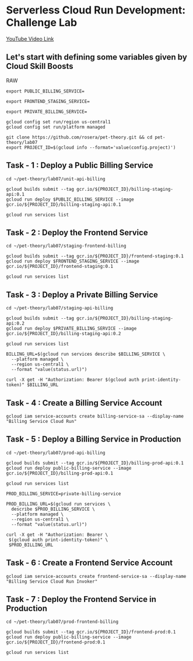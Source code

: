 # Serverless Cloud Run Development: Challenge Lab

[YouTube Video Link](https://youtu.be/NMI4KZuBWMc)

## Let's start with defining some variables given by Cloud Skill Boosts

RAW
```
export PUBLIC_BILLING_SERVICE=
```
```
export FRONTEND_STAGING_SERVICE=
```
```
export PRIVATE_BILLING_SERVICE=
```
```
gcloud config set run/region us-central1
gcloud config set run/platform managed

git clone https://github.com/rosera/pet-theory.git && cd pet-theory/lab07
export PROJECT_ID=$(gcloud info --format='value(config.project)')

```
## Task - 1 : Deploy a Public Billing Service

```
cd ~/pet-theory/lab07/unit-api-billing

gcloud builds submit --tag gcr.io/${PROJECT_ID}/billing-staging-api:0.1
gcloud run deploy $PUBLIC_BILLING_SERVICE --image gcr.io/${PROJECT_ID}/billing-staging-api:0.1

gcloud run services list
```
## Task - 2 : Deploy the Frontend Service

```
cd ~/pet-theory/lab07/staging-frontend-billing

gcloud builds submit --tag gcr.io/${PROJECT_ID}/frontend-staging:0.1
gcloud run deploy $FRONTEND_STAGING_SERVICE --image gcr.io/${PROJECT_ID}/frontend-staging:0.1

gcloud run services list

```
## Task - 3 : Deploy a Private Billing Service
```
cd ~/pet-theory/lab07/staging-api-billing

gcloud builds submit --tag gcr.io/${PROJECT_ID}/billing-staging-api:0.2
gcloud run deploy $PRIVATE_BILLING_SERVICE --image gcr.io/${PROJECT_ID}/billing-staging-api:0.2

gcloud run services list

BILLING_URL=$(gcloud run services describe $BILLING_SERVICE \
  --platform managed \
  --region us-central1 \
  --format "value(status.url)")

curl -X get -H "Authorization: Bearer $(gcloud auth print-identity-token)" $BILLING_URL

```


## Task - 4 : Create a Billing Service Account

```
gcloud iam service-accounts create billing-service-sa --display-name "Billing Service Cloud Run"
```

## Task - 5 : Deploy a Billing Service in Production
```
cd ~/pet-theory/lab07/prod-api-billing

gcloud builds submit --tag gcr.io/${PROJECT_ID}/billing-prod-api:0.1
gcloud run deploy public-billing-service --image gcr.io/${PROJECT_ID}/billing-prod-api:0.1

gcloud run services list

PROD_BILLING_SERVICE=private-billing-service

PROD_BILLING_URL=$(gcloud run services \
  describe $PROD_BILLING_SERVICE \
  --platform managed \
  --region us-central1 \
  --format "value(status.url)")

curl -X get -H "Authorization: Bearer \
 $(gcloud auth print-identity-token)" \
 $PROD_BILLING_URL
```
## Task - 6 : Create a Frontend Service Account
```
gcloud iam service-accounts create frontend-service-sa --display-name "Billing Service Cloud Run Invoker"
```
## Task - 7 : Deploy the Frontend Service in Production
```
cd ~/pet-theory/lab07/prod-frontend-billing

gcloud builds submit --tag gcr.io/${PROJECT_ID}/frontend-prod:0.1
gcloud run deploy public-billing-service --image gcr.io/${PROJECT_ID}/frontend-prod:0.1

gcloud run services list

```




